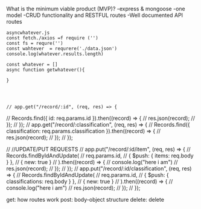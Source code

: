 What is the minimum viable product (MVP)?
    -express & mongoose
    -one model
    -CRUD functionality and RESTFUL routes 
    -Well documented API routes




    asyncwhatever.js
    const fetch./axios =f require ('')
    const fs = requre('')
    const wahtever  = requrere('./data.json')
    console.log(whatever.results.length) 

    const whatever = []
    async function getwhatever(){
        
    }




    // app.get("/record/:id", (req, res) => {
//   Records.find({ id: req.params.id }).then((record) => {
//     res.json(record);
//   });
// });
// app.get("/record/:classification", (req, res) => {
//   Records.find({ classification: req.params.classification }).then((record) => {
//     res.json(record);
//   });
// });


// //UPDATE/PUT REQUESTS
// app.put("/record/:id/item", (req, res) => {
//   Records.findByIdAndUpdate(
//     req.params.id,
//     { $push: { items: req.body } },
//     { new: true }
//   ).then((record) => {
//     console.log("here i am")
//     res.json(record);
//   });
// });
// app.put("/record/:id/classification", (req, res) => {
//   Records.findByIdAndUpdate(
//     req.params.id,
//     { $push: { classifications: req.body } },
//     { new: true }
//   ).then((record) => {
//     console.log("here i am")
//     res.json(record);
//   });
// });




get: how routes work
post: body-object structure
delete: delete